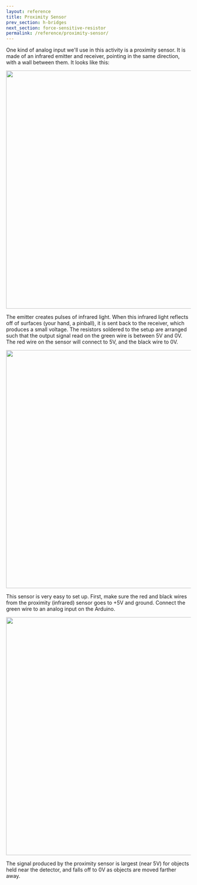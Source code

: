 ```yaml
---
layout: reference
title: Proximity Sensor
prev_section: h-bridges
next_section: force-sensitive-resistor
permalink: /reference/proximity-sensor/
---
```



One kind of analog input we'll use in this activity is a proximity sensor. It is made of an infrared emitter and receiver, pointing in the same direction, with a wall between them. It looks like this: 

<img src="{{ site.baseurl }}/img/proximity-sensor-closeup.png" style="width: 650px"/>


The emitter creates pulses of infrared light. When this infrared light reflects off of surfaces (your hand, a pinball), it is sent back to the receiver, which produces a small voltage. The resistors soldered to the setup are arranged such that the output signal read on the green wire is between 5V and 0V. The red wire on the sensor will connect to 5V, and the black wire to 0V.

<img src="{{ site.baseurl }}/img/proximity-sensor-zoomout.png" style="width: 650px"/>

This sensor is very easy to set up. First, make sure the red and black wires from the proximity (infrared) sensor goes to +5V and ground. Connect the green wire to an analog input on the Arduino. 

<img src="{{ site.baseurl }}/img/proximity-connection.jpg" style="width: 650px"/>

The signal produced by the proximity sensor is largest (near 5V) for objects held near the detector, and falls off to 0V as objects are moved farther away. 

